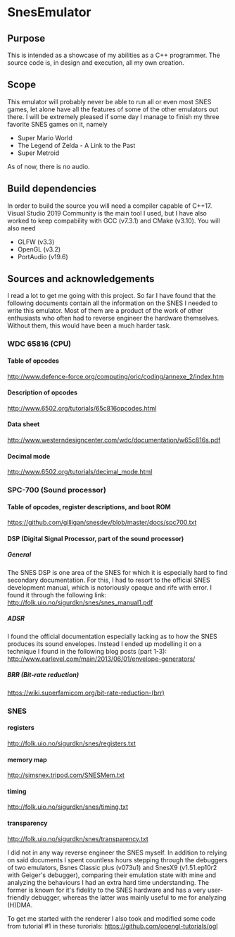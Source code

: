 # SnesEmulator
## Purpose
This is intended as a showcase of my abilities as a C++ programmer. The source code is, in design and execution, all my own creation.

## Scope
This emulator will probably never be able to run all or even most SNES games, let alone have all the features of some of the other emulators out there. I will be extremely pleased if some day I manage to finish my three favorite SNES games on it, namely
* Super Mario World
* The Legend of Zelda - A Link to the Past
* Super Metroid

As of now, there is no audio.

## Build dependencies
In order to build the source you will need a compiler capable of C++17. Visual Studio 2019 Community is the main tool I used, but I have also worked to keep compability with GCC (v7.3.1) and CMake (v3.10). You will also need
* GLFW (v3.3)
* OpenGL (v3.2)
* PortAudio (v19.6)

## Sources and acknowledgements
I read a lot to get me going with this project. So far I have found that the following documents contain all the information on the SNES I needed to write this emulator. Most of them are a product of the work of other enthusiasts who often had to reverse engineer the hardware themselves. Without them, this would have been a much harder task.
### WDC 65816 (CPU)
#### Table of opcodes
http://www.defence-force.org/computing/oric/coding/annexe_2/index.htm
#### Description of opcodes
http://www.6502.org/tutorials/65c816opcodes.html
#### Data sheet
http://www.westerndesigncenter.com/wdc/documentation/w65c816s.pdf
#### Decimal mode
http://www.6502.org/tutorials/decimal_mode.html
### SPC-700 (Sound processor)
#### Table of opcodes, register descriptions, and boot ROM
https://github.com/gilligan/snesdev/blob/master/docs/spc700.txt
#### DSP (Digital Signal Processor, part of the sound processor)
##### General
The SNES DSP is one area of the SNES for which it is especially hard to find secondary documentation. For this, I had to resort to the official SNES development manual, which is notoriously opaque and rife with error. I found it through the following link:
http://folk.uio.no/sigurdkn/snes/snes_manual1.pdf
##### ADSR
I found the official documentation especially lacking as to how the SNES produces its sound envelopes. Instead I ended up modelling it on a technique I found in the following blog posts (part 1-3):
http://www.earlevel.com/main/2013/06/01/envelope-generators/
##### BRR (Bit-rate reduction)
https://wiki.superfamicom.org/bit-rate-reduction-(brr)
### SNES
#### registers
http://folk.uio.no/sigurdkn/snes/registers.txt
#### memory map
http://simsnex.tripod.com/SNESMem.txt
#### timing
http://folk.uio.no/sigurdkn/snes/timing.txt
#### transparency
http://folk.uio.no/sigurdkn/snes/transparency.txt

I did not in any way reverse engineer the SNES myself. In addition to relying on said documents I spent countless hours stepping through the debuggers of two emulators, Bsnes Classic plus (v073u1) and SnesX9 (v1.51.ep10r2 with Geiger's debugger), comparing their emulation state with mine and analyzing the behaviours I had an extra hard time understanding. The former is known for it's fidelity to the SNES hardware and has a very user-friendly debugger, whereas the latter was mainly useful to me for analyzing (H)DMA.

To get me started with the renderer I also took and modified some code from tutorial #1 in these turorials:
https://github.com/opengl-tutorials/ogl
